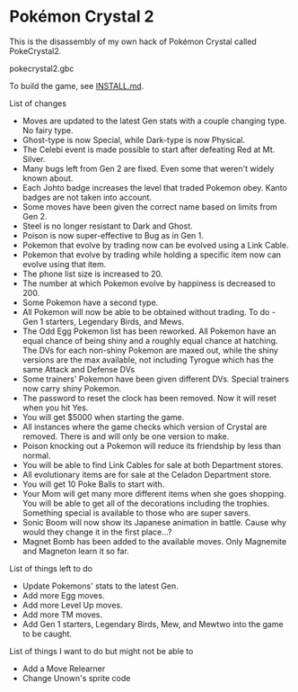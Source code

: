 # Pokémon Crystal 2

This is the disassembly of my own hack of Pokémon Crystal called PokeCrystal2.

pokecrystal2.gbc 

To build the game, see [INSTALL.md](INSTALL.md).

List of changes
* Moves are updated to the latest Gen stats with a couple changing type. No fairy type.
* Ghost-type is now Special, while Dark-type is now Physical.
* The Celebi event is made possible to start after defeating Red at Mt. Silver.
* Many bugs left from Gen 2 are fixed. Even some that weren't widely known about.
* Each Johto badge increases the level that traded Pokemon obey. Kanto badges are not taken into account.
* Some moves have been given the correct name based on limits from Gen 2.
* Steel is no longer resistant to Dark and Ghost.
* Poison is now super-effective to Bug as in Gen 1.
* Pokemon that evolve by trading now can be evolved using a Link Cable.
* Pokemon that evolve by trading while holding a specific item now can evolve using that item.
* The phone list size is increased to 20. 
* The number at which Pokemon evolve by happiness is decreased to 200.
* Some Pokemon have a second type.
* All Pokemon will now be able to be obtained without trading. To do - Gen 1 starters, Legendary Birds, and Mews.
* The Odd Egg Pokemon list has been reworked. All Pokemon have an equal chance of being shiny and a roughly equal chance at hatching. The DVs for each non-shiny Pokemon are maxed out, while the shiny versions are the max available, not including Tyrogue which has the same Attack and Defense DVs
* Some trainers' Pokemon have been given different DVs. Special trainers now carry shiny Pokemon.
* The password to reset the clock has been removed. Now it will reset when you hit Yes. 
* You will get $5000 when starting the game.
* All instances where the game checks which version of Crystal are removed. There is and will only be one version to make.
* Poison knocking out a Pokemon will reduce its friendship by less than normal.
* You will be able to find Link Cables for sale at both Department stores.
* All evolutionary items are for sale at the Celadon Department store.
* You will get 10 Poke Balls to start with.
* Your Mom will get many more different items when she goes shopping. You will be able to get all of the decorations including the trophies. Something special is available to those who are super savers.
* Sonic Boom will now show its Japanese animation in battle. Cause why would they change it in the first place...?
* Magnet Bomb has been added to the available moves. Only Magnemite and Magneton learn it so far.

List of things left to do
* Update Pokemons' stats to the latest Gen.
* Add more Egg moves.
* Add more Level Up moves.
* Add more TM moves.
* Add Gen 1 starters, Legendary Birds, Mew, and Mewtwo into the game to be caught.

List of things I want to do but might not be able to
* Add a Move Relearner
* Change Unown's sprite code
